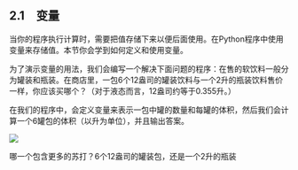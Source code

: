    

## 2.1　变量

当你的程序执行计算时，需要把值存储下来以便后面使用。在Python程序中使用变量来存储值。本节你会学到如何定义和使用变量。

为了演示变量的用法，我们会编写一个解决下面问题的程序：在售的软饮料一般分为罐装和瓶装。在商店里，一包6个12盎司的罐装饮料与一个2升的瓶装饮料售价一样，你应该买哪个？（对于液态而言，12盎司约等于0.355升。）

在我们的程序中，会定义变量来表示一包中罐的数量和每罐的体积，然后我们会计算一个6罐包的体积（以升为单位），并且输出答案。

![](0-Assets/Epubook/程序员编程语言经典合集（计算机科学丛书5册套装），javapython编程语言含经典教材龙书《编译原理》%20(Bruce%20Eckel%20%20Alfred%20V.%20Aho%20%20Monica%20S.%20Lam%20etc.)%20(Z-Library)/images/image05255.jpeg)

哪一个包含更多的苏打？6个12盎司的罐装包，还是一个2升的瓶装